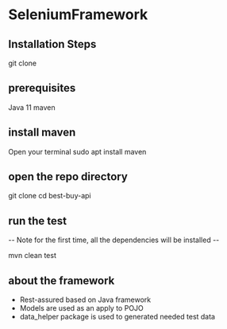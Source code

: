 # SeleniumFramework
## Installation Steps 

git clone <repo>

## prerequisites
Java 11
maven

## install maven
Open your terminal
sudo apt install maven

## open the repo directory
git clone 
cd best-buy-api

## run the test
-- Note for the first time, all the dependencies will be installed --

mvn clean test

## about the framework
- Rest-assured based on Java framework 
- Models are used as an apply to POJO 
- data_helper package is used to generated needed test data 


